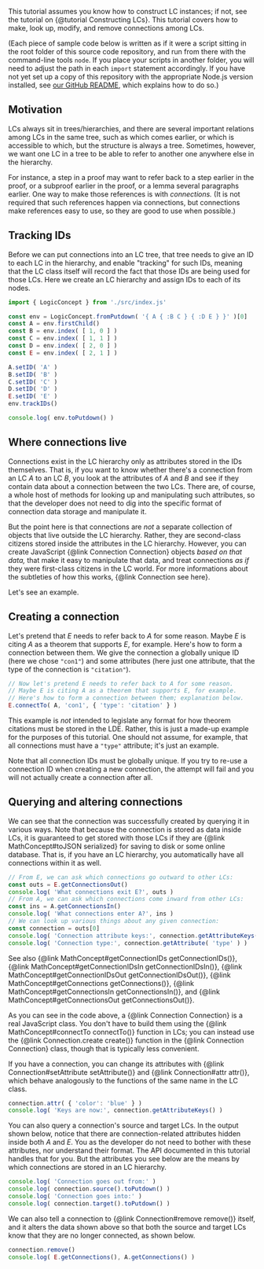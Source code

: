 
This tutorial assumes you know how to construct LC instances; if not, see
the tutorial on {@tutorial Constructing LCs}.  This tutorial covers how to
make, look up, modify, and remove connections among LCs.

(Each piece of sample code below is written as if it were a script sitting in
the root folder of this source code repository, and run from there with the
command-line tools `node`.  If you place your scripts in another folder, you
will need to adjust the path in each `import` statement accordingly.  If you
have not yet set up a copy of this repository with the appropriate Node.js
version installed, see [our GitHub README](https://github.com/lurchmath/lde),
which explains how to do so.)

## Motivation

LCs always sit in trees/hierarchies, and there are several important relations
among LCs in the same tree, such as which comes earlier, or which is
accessible to which, but the structure is always a tree.  Sometimes, however,
we want one LC in a tree to be able to refer to another one anywhere else in
the hierarchy.

For instance, a step in a proof may want to refer back to a step earlier in
the proof, or a subproof earlier in the proof, or a lemma several paragraphs
earlier.  One way to make those references is with *connections.*  (It is not
required that such references happen via connections, but connections make
references easy to use, so they are good to use when possible.)

## Tracking IDs

Before we can put connections into an LC tree, that tree needs to give an ID
to each LC in the hierarchy, and enable "tracking" for such IDs, meaning that
the LC class itself will record the fact that those IDs are being used for
those LCs.  Here we create an LC hierarchy and assign IDs to each of its
nodes.

```js
import { LogicConcept } from './src/index.js'

const env = LogicConcept.fromPutdown( '{ A { :B C } { :D E } }' )[0]
const A = env.firstChild()          
const B = env.index( [ 1, 0 ] )     
const C = env.index( [ 1, 1 ] )     
const D = env.index( [ 2, 0 ] )     
const E = env.index( [ 2, 1 ] )     

A.setID( 'A' )
B.setID( 'B' )
C.setID( 'C' )
D.setID( 'D' )
E.setID( 'E' )
env.trackIDs()

console.log( env.toPutdown() )
```

## Where connections live

Connections exist in the LC hierarchy only as attributes stored in the IDs
themselves.  That is, if you want to know whether there's a connection from an
LC $A$ to an LC $B$, you look at the attributes of $A$ and $B$ and see if they
contain data about a connection between the two LCs.  There are, of course, a
whole host of methods for looking up and manipulating such attributes, so that
the developer does not need to dig into the specific format of connection data
storage and manipulate it.

But the point here is that connections are *not* a separate collection of
objects that live outside the LC hierarchy.  Rather, they are second-class
citizens stored inside the attributes in the LC hierarchy.  However, you can
create JavaScript {@link Connection Connection} objects *based on that data,*
that make it easy to manipulate that data, and treat connections *as if* they
were first-class citizens in the LC world.  For more informations about the
subtleties of how this works, {@link Connection see here}.

Let's see an example.

## Creating a connection

Let's pretend that $E$ needs to refer back to $A$ for some reason.  Maybe $E$
is citing $A$ as a theorem that supports $E$, for example.  Here's how to form
a connection between them.  We give the connection a globally unique ID (here
we chose `"con1"`) and some attributes (here just one attribute, that the type
of the connection is `"citation"`).

```js
// Now let's pretend E needs to refer back to A for some reason.
// Maybe E is citing A as a theorem that supports E, for example.
// Here's how to form a connection between them; explanation below.
E.connectTo( A, 'con1', { 'type': 'citation' } )
```

This example is *not* intended to legislate any format for how theorem
citations must be stored in the LDE.  Rather, this is just a made-up example
for the purposes of this tutorial.  One should not assume, for example, that
all connections must have a `"type"` attribute; it's just an example.

Note that all connection IDs must be globally unique.  If you try to re-use a
connection ID when creating a new connection, the attempt will fail and you
will not actually create a connection after all.

## Querying and altering connections

We can see that the connection was successfully created by querying it in
various ways.  Note that because the connection is stored as data inside LCs,
it is guaranteed to get stored with those LCs if they are
{@link MathConcept#toJSON serialized} for saving to disk or some online
database.  That is, if you have an LC hierarchy, you automatically have all
connections within it as well.

```js
// From E, we can ask which connections go outward to other LCs:
const outs = E.getConnectionsOut()
console.log( 'What connections exit E?', outs )
// From A, we can ask which connections come inward from other LCs:
const ins = A.getConnectionsIn()
console.log( 'What connections enter A?', ins )
// We can look up various things about any given connection:
const connection = outs[0]
console.log( 'Connection attribute keys:', connection.getAttributeKeys() )
console.log( 'Connection type:', connection.getAttribute( 'type' ) )
```

See also {@link MathConcept#getConnectionIDs getConnectionIDs()},
{@link MathConcept#getConnectionIDsIn getConnectionIDsIn()},
{@link MathConcept#getConnectionIDsOut getConnectionIDsOut()},
{@link MathConcept#getConnections getConnections()},
{@link MathConcept#getConnectionsIn getConnectionsIn()}, and
{@link MathConcept#getConnectionsOut getConnectionsOut()}.

As you can see in the code above, a {@link Connection Connection} is a real
JavaScript class.  You don't have to build them using the
{@link MathConcept#connectTo connectTo()} function in LCs; you can instead use
the {@link Connection.create create()} function in the
{@link Connection Connection} class, though that is typically less convenient.

If you have a connection, you can change its attributes with
{@link Connection#setAttribute setAttribute()} and
{@link Connection#attr attr()}, which behave analogously to the functions of
the same name in the LC class.

```js
connection.attr( { 'color': 'blue' } )
console.log( 'Keys are now:', connection.getAttributeKeys() )
```

You can also query a connection's source and target LCs.  In the output shown
below, notice that there are connection-related attributes hidden inside both
$A$ and $E$.  You as the developer do not need to bother with these
attributes, nor understand their format.  The API documented in this tutorial
handles that for you.  But the attributes you see below are the means by which
connections are stored in an LC hierarchy.

```js
console.log( 'Connection goes out from:' )
console.log( connection.source().toPutdown() )
console.log( 'Connection goes into:' )
console.log( connection.target().toPutdown() )
```

We can also tell a connection to {@link Connection#remove remove()} itself,
and it alters the data shown above so that both the source and target LCs know
that they are no longer connected, as shown below.

```js
connection.remove()
console.log( E.getConnections(), A.getConnections() )
```
